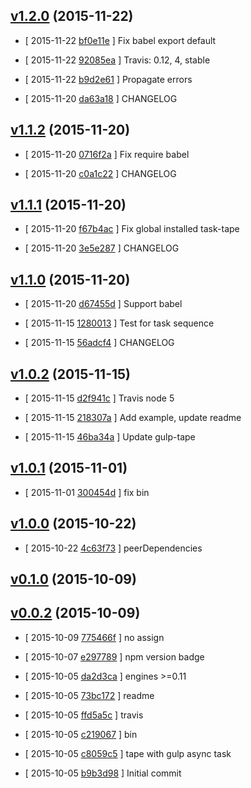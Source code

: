 <!-- LATEST 431d55d -->

## [v1.2.0](https://github.com/zoubin/task-tape/commit/431d55d) (2015-11-22)

* [ 2015-11-22 [bf0e11e](https://github.com/zoubin/task-tape/commit/bf0e11e) ] Fix babel export default

* [ 2015-11-22 [92085ea](https://github.com/zoubin/task-tape/commit/92085ea) ] Travis: 0.12, 4, stable

* [ 2015-11-22 [b9d2e61](https://github.com/zoubin/task-tape/commit/b9d2e61) ] Propagate errors

* [ 2015-11-20 [da63a18](https://github.com/zoubin/task-tape/commit/da63a18) ] CHANGELOG

## [v1.1.2](https://github.com/zoubin/task-tape/commit/b784ae2) (2015-11-20)

* [ 2015-11-20 [0716f2a](https://github.com/zoubin/task-tape/commit/0716f2a) ] Fix require babel

* [ 2015-11-20 [c0a1c22](https://github.com/zoubin/task-tape/commit/c0a1c22) ] CHANGELOG

## [v1.1.1](https://github.com/zoubin/task-tape/commit/2dd01f3) (2015-11-20)

* [ 2015-11-20 [f67b4ac](https://github.com/zoubin/task-tape/commit/f67b4ac) ] Fix global installed task-tape

* [ 2015-11-20 [3e5e287](https://github.com/zoubin/task-tape/commit/3e5e287) ] CHANGELOG

## [v1.1.0](https://github.com/zoubin/task-tape/commit/5120353) (2015-11-20)

* [ 2015-11-20 [d67455d](https://github.com/zoubin/task-tape/commit/d67455d) ] Support babel

* [ 2015-11-15 [1280013](https://github.com/zoubin/task-tape/commit/1280013) ] Test for task sequence

* [ 2015-11-15 [56adcf4](https://github.com/zoubin/task-tape/commit/56adcf4) ] CHANGELOG

## [v1.0.2](https://github.com/zoubin/task-tape/commit/45d39bf) (2015-11-15)

* [ 2015-11-15 [d2f941c](https://github.com/zoubin/task-tape/commit/d2f941c) ] Travis node 5

* [ 2015-11-15 [218307a](https://github.com/zoubin/task-tape/commit/218307a) ] Add example, update readme

* [ 2015-11-15 [46ba34a](https://github.com/zoubin/task-tape/commit/46ba34a) ] Update gulp-tape

## [v1.0.1](https://github.com/zoubin/task-tape/commit/de05e0c) (2015-11-01)

* [ 2015-11-01 [300454d](https://github.com/zoubin/task-tape/commit/300454d) ] fix bin

## [v1.0.0](https://github.com/zoubin/task-tape/commit/e50de46) (2015-10-22)

* [ 2015-10-22 [4c63f73](https://github.com/zoubin/task-tape/commit/4c63f73) ] peerDependencies

## [v0.1.0](https://github.com/zoubin/task-tape/commit/66cf231) (2015-10-09)

## [v0.0.2](https://github.com/zoubin/task-tape/commit/51e2611) (2015-10-09)

* [ 2015-10-09 [775466f](https://github.com/zoubin/task-tape/commit/775466f) ] no assign

* [ 2015-10-07 [e297789](https://github.com/zoubin/task-tape/commit/e297789) ] npm version badge

* [ 2015-10-05 [da2d3ca](https://github.com/zoubin/task-tape/commit/da2d3ca) ] engines >=0.11

* [ 2015-10-05 [73bc172](https://github.com/zoubin/task-tape/commit/73bc172) ] readme

* [ 2015-10-05 [ffd5a5c](https://github.com/zoubin/task-tape/commit/ffd5a5c) ] travis

* [ 2015-10-05 [c219067](https://github.com/zoubin/task-tape/commit/c219067) ] bin

* [ 2015-10-05 [c8059c5](https://github.com/zoubin/task-tape/commit/c8059c5) ] tape with gulp async task

* [ 2015-10-05 [b9b3d98](https://github.com/zoubin/task-tape/commit/b9b3d98) ] Initial commit

